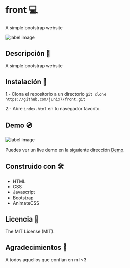 # front 💻️
A simple bootstrap website
 

![label image](https://img.shields.io/badge/status-in%20progress-yellow)

## Descripción 📝️
A simple bootstrap website

## Instalación 🔧️

1.- Clona el repositorio a un directorio
```git clone https://github.com/junix7/front.git ```

2.- Abre ```index.html``` en tu navegador favorito.

## Demo 💿️
![label image](https://github.com/junix7/front/blob/master/src/img/preview.png)

Puedes ver un live demo en la siguiente dirección [Demo](https://junix7.github.io/front/).

## Construido con 🛠️
- HTML
- CSS
- Javascript
- Bootstrap
- AnimateCSS

## Licencia 📃️

The MIT License (MIT).

## Agradecimientos 🎁️

A todos aquellos que confian en mí <3

